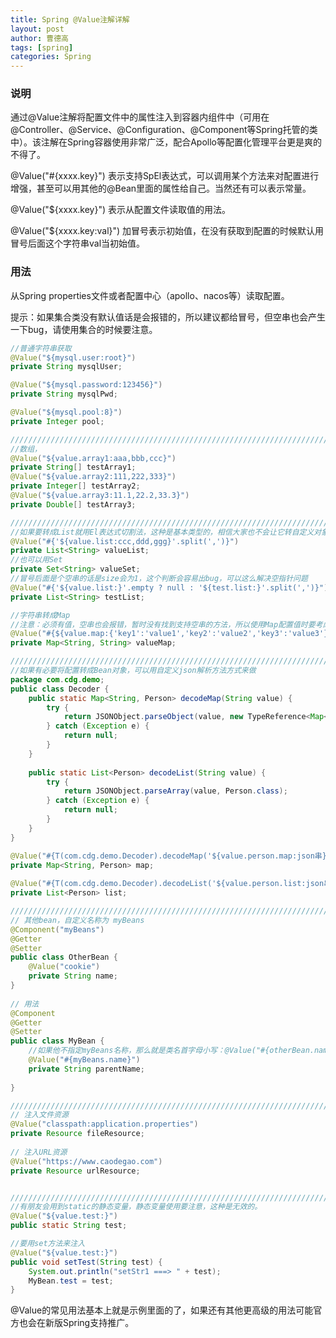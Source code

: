 ```yaml
---
title: Spring @Value注解详解
layout: post
author: 曹德高
tags: [spring]
categories: Spring
---
```


### 说明

通过@Value注解将配置文件中的属性注入到容器内组件中（可用在@Controller、@Service、@Configuration、@Component等Spring托管的类中）。该注解在Spring容器使用非常广泛，配合Apollo等配置化管理平台更是爽的不得了。

@Value("#{xxxx.key}") 表示支持SpEl表达式，可以调用某个方法来对配置进行增强，甚至可以用其他的@Bean里面的属性给自己。当然还有可以表示常量。

@Value("${xxxx.key}") 表示从配置文件读取值的用法。

@Value("${xxxx.key:val}") 加冒号表示初始值，在没有获取到配置的时候默认用冒号后面这个字符串val当初始值。

### 用法

从Spring properties文件或者配置中心（apollo、nacos等）读取配置。

提示：如果集合类没有默认值话是会报错的，所以建议都给冒号，但空串也会产生一下bug，请使用集合的时候要注意。

```java
//普通字符串获取
@Value("${mysql.user:root}")  
private String mysqlUser;

@Value("${mysql.password:123456}")  
private String mysqlPwd;

@Value("${mysql.pool:8}")  
private Integer pool;

//////////////////////////////////////////////////////////////////////////////
//数组，
@Value("${value.array1:aaa,bbb,ccc}")
private String[] testArray1;
@Value("${value.array2:111,222,333}")
private Integer[] testArray2;
@Value("${value.array3:11.1,22.2,33.3}")
private Double[] testArray3;

//////////////////////////////////////////////////////////////////////////////
//如果要转成List就用El表达式切割法，这种是基本类型的，相信大家也不会让它转自定义对象吧，那这个配置挺奇葩的
@Value("#{'${value.list:ccc,ddd,ggg}'.split(',')}")  
private List<String> valueList;
//也可以用Set
private Set<String> valueSet;
//冒号后面是个空串的话是size会为1，这个判断会容易出bug，可以这么解决空指针问题
@Value("#{'${value.list:}'.empty ? null : '${test.list:}'.split(',')}")  
private List<String> testList;  

//字符串转成Map
//注意：必须有值，空串也会报错，暂时没有找到支持空串的方法，所以使用Map配置值时要考虑这一点
@Value("#{${value.map:{'key1':'value1','key2':'value2','key3':'value3'}}}")
private Map<String, String> valueMap;

//////////////////////////////////////////////////////////////////////////////
//如果有必要将配置转成Bean对象，可以用自定义json解析方法方式来做
package com.cdg.demo;
public class Decoder {  
    public static Map<String, Person> decodeMap(String value) {  
        try {  
            return JSONObject.parseObject(value, new TypeReference<Map<String, Person>>(){});  
        } catch (Exception e) {  
            return null;  
        }  
    }
  
  	public static List<Person> decodeList(String value) {  
        try {  
            return JSONObject.parseArray(value, Person.class);  
        } catch (Exception e) {  
            return null;  
        }  
    }
}  

@Value("#{T(com.cdg.demo.Decoder).decodeMap('${value.person.map:json串}')}")  
private Map<String, Person> map;  
  
@Value("#{T(com.cdg.demo.Decoder).decodeList('${value.person.list:json串}')}")  
private List<Person> list; 

//////////////////////////////////////////////////////////////////////////////
// 其他bean，自定义名称为 myBeans
@Component("myBeans")
@Getter
@Setter
public class OtherBean {
    @Value("cookie")
    private String name;
}
 
// 用法
@Component
@Getter
@Setter
public class MyBean {
  	//如果他不指定myBeans名称，那么就是类名首字母小写：@Value("#{otherBean.name}")
    @Value("#{myBeans.name}")
    private String parentName;
 
}

//////////////////////////////////////////////////////////////////////////////
// 注入文件资源
@Value("classpath:application.properties")
private Resource fileResource;
 
// 注入URL资源
@Value("https://www.caodegao.com")
private Resource urlResource;


//////////////////////////////////////////////////////////////////////////////
//有朋友会用到static的静态变量，静态变量使用要注意，这种是无效的。
@Value("${value.test:}")
public static String test;

//要用set方法来注入
@Value("${value.test:}")
public void setTest(String test) {
    System.out.println("setStr1 ===> " + test);
    MyBean.test = test;
}

```

@Value的常见用法基本上就是示例里面的了，如果还有其他更高级的用法可能官方也会在新版Spring支持推广。
